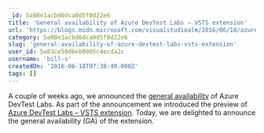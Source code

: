 ```yaml
---
_id: 5a88e1acbd6dca0d5f0d22e6
title: 'General availability of Azure DevTest Labs – VSTS extension'
url: 'https://blogs.msdn.microsoft.com/visualstudioalm/2016/06/18/azure-devtest-labs-vsts-extension/'
category: 5a88e1acbd6dca0d5f0d22e6
slug: 'general-availability-of-azure-devtest-labs-vsts-extension'
user_id: 5a83ce59d6eb0005c4ecda2c
username: 'bill-s'
createdOn: '2016-06-18T07:38:40.000Z'
tags: []
---
```


A couple of weeks ago, we announced the <a href="https://blogs.msdn.microsoft.com/devtestlab/2016/05/25/announcing-general-availability-of-azure-devtest-labs/" target="_blank">general availability</a> of Azure DevTest Labs. As part of the announcement we introduced the preview of <a href="https://marketplace.visualstudio.com/items?itemName=ms-azuredevtestlabs.tasks" target="_blank">Azure DevTest Labs – VSTS extension</a>. Today, we are delighted to announce the general availability (GA) of the extension.
